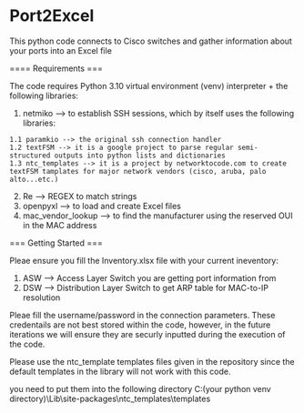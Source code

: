 # Port2Excel
This python code connects to Cisco switches and gather information about your ports into an Excel file



==== Requirements ===

The code requires Python 3.10 virtual environment (venv) interpreter + the following libraries:
  1. netmiko --> to establish SSH sessions, which by itself uses the following libraries:
  
    1.1 paramkio --> the original ssh connection handler
    1.2 textFSM --> it is a google project to parse regular semi-structured outputs into python lists and dictionaries
    1.3 ntc_templates --> it is a project by networktocode.com to create textFSM tamplates for major network vendors (cisco, aruba, palo alto...etc.)
    
  2. Re --> REGEX to match strings
  3. openpyxl --> to load and create Excel files
  4. mac_vendor_lookup --> to find the manufacturer using the reserved OUI in the MAC address



=== Getting Started ===

Pleae ensure you fill the Inventory.xlsx file with your current ineventory:
  1. ASW --> Access Layer Switch you are getting port information from
  2. DSW --> Distribution Layer Switch to get ARP table for MAC-to-IP resolution

Pleae fill the username/password in the connection parameters. These credentails are not best stored within the code, however, in the future iterations we will ensure they are securly inputted during the execution of the code.

Please use the ntc_template templates files given in the repository since the default templates in the library will not work with this code.

you need to put them into the following directory C:\(your python venv directory)\Lib\site-packages\ntc_templates\templates

